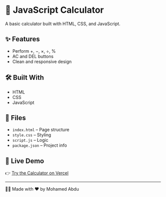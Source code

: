 # 🧮 JavaScript Calculator

A basic calculator built with HTML, CSS, and JavaScript.

## ✨ Features
- Perform +, −, ×, ÷, %
- AC and DEL buttons
- Clean and responsive design

## 🛠 Built With
- HTML
- CSS
- JavaScript

## 📂 Files
- `index.html` – Page structure
- `style.css` – Styling
- `script.js` – Logic
- `package.json` – Project info

## 🔗 Live Demo
👉 [Try the Calculator on Vercel](https://calculator-sigma-lemon-51.vercel.app/)

---

👨‍💻 Made with ❤️ by Mohamed Abdu
